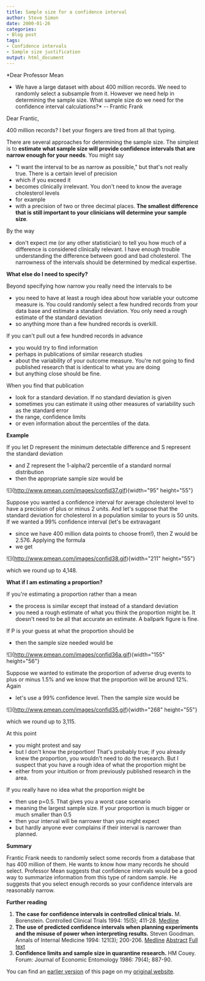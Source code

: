 ```yaml
---
title: Sample size for a confidence interval
author: Steve Simon
date: 2000-01-26
categories:
- Blog post
tags:
- Confidence intervals
- Sample size justification
output: html_document
---
```

*Dear Professor Mean
- We have a large dataset with about 400 million
records. We need to randomly select a subsample from it. However we need
help in determining the sample size. What sample size do we need for the
confidence interval calculations?* -- Frantic Frank

<!---More--->

Dear Frantic,

400 million records? I bet your fingers are tired from all that
typing.

There are several approaches for determining the sample size. The
simplest is to **estimate what sample size will provide confidence
intervals that are narrow enough for your needs**. You might say
- "I
want the interval to be as narrow as possible," but that's not
really true. There is a certain level of precision
- which if you
exceed it
- becomes clinically irrelevant. You don't need to know the
average cholesterol levels
- for example
- with a precision of two or
three decimal places. **The smallest difference that is still
important to your clinicians will determine your sample size**.

By the way
- don't expect me (or any other statistician) to tell you
how much of a difference is considered clinically relevant. I have
enough trouble understanding the difference between good and bad
cholesterol. The narrowness of the intervals should be determined by
medical expertise.

**What else do I need to specify?**

Beyond specifying how narrow you really need the intervals to be
- you
need to have at least a rough idea about how variable your outcome
measure is. You could randomly select a few hundred records from your
data base and estimate a standard deviation. You only need a rough
estimate of the standard deviation
- so anything more than a few
hundred records is overkill.

If you can't pull out a few hundred records in advance
- you would try
to find information
- perhaps in publications of similar research
studies
- about the variability of your outcome measure. You're not
going to find published research that is identical to what you are
doing
- but anything close should be fine.

When you find that publication
- look for a standard deviation. If no
standard deviation is given
- sometimes you can estimate it using other
measures of variability such as the standard error
- the range,
confidence limits
- or even information about the percentiles of the
data.

**Example**

If you let D represent the minimum detectable difference and S
represent the standard deviation
- and Z represent the 1-alpha/2
percentile of a standard normal distribution
- then the appropriate
sample size would be

![]{http://www.pmean.com/images/confid37.gif){width="95" height="55"}

Suppose you wanted a confidence interval for average cholesterol level
to have a precision of plus or minus 2 units. And let's suppose that
the standard deviation for cholesterol in a population similar to
yours is 50 units. If we wanted a 99% confidence interval (let's be
extravagant
- since we have 400 million data points to choose from!),
then Z would be 2.576. Applying the formula
- we get

![]{http://www.pmean.com/images/confid38.gif){width="211" height="55"}

which we round up to 4,148.

**What if I am estimating a proportion?**

If you're estimating a proportion rather than a mean
- the process is
similar except that instead of a standard deviation
- you need a rough
estimate of what you think the proportion might be. It doesn't need
to be all that accurate an estimate. A ballpark figure is fine.

If P is your guess at what the proportion should be
- then the sample
size needed would be

![]{http://www.pmean.com/images/confid36a.gif){width="155" height="56"}

Suppose we wanted to estimate the proportion of adverse drug events to
plus or minus 1.5% and we know that the proportion will be around 12%.
Again
- let's use a 99% confidence level. Then the sample size would
be

![]{http://www.pmean.com/images/confid35.gif){width="268" height="55"}

which we round up to 3,115.

At this point
- you might protest and say
- but I don't know the
proportion! That's probably true; if you already knew the proportion,
you wouldn't need to do the research. But I suspect that you have a
rough idea of what the proportion might be
- either from your intuition
or from previously published research in the area.

If you really have no idea what the proportion might be
- then use
p=0.5. That gives you a worst case scenario
- meaning the largest
sample size. If your proportion is much bigger or much smaller than
0.5
- then your interval will be narrower than you might expect
- but
hardly anyone ever complains if their interval is narrower than
planned.

**Summary**

Frantic Frank needs to randomly select some records from a database
that has 400 million of them. He wants to know how many records he
should select. Professor Mean suggests that confidence intervals would
be a good way to summarize information from this type of random
sample. He suggests that you select enough records so your confidence
intervals are reasonably narrow.

**Further reading**

1.  **The case for confidence intervals in controlled clinical trials.**
    M. Borenstein. Controlled Clinical Trials 1994: 15(5); 411-28.
    [Medline](http://www.ncbi.nlm.nih.gov/entrez/query.fcgi?cmd=Retrieve&db=PubMed&list_uids=8001360&dopt=Abstract)
2.  **The use of predicted confidence intervals when planning
    experiments and the misuse of power when interpreting results.**
    Steven Goodman. Annals of Internal Medicine 1994: 121(3); 200-206.
    [Medline](http://www.ncbi.nlm.nih.gov/entrez/query.fcgi?cmd=Retrieve&db=PubMed&list_uids=8017747&dopt=Abstract)
    [Abstract](http://www.annals.org/cgi/content/abstract/121/3/200)
    [Full text](http://www.annals.org/cgi/content/full/121/3/200)
3.  **Confidence limits and sample size in quarantine research.** HM
    Couey. Forum: Journal of Economic Entomology 1986: 79(4); 887-90.

You can find an [earlier version][sim1] of this page on my [original website][sim2].

[sim1]: http://www.pmean.com/00/confid.html
[sim2]: http://www.pmean.com/original_site.html

